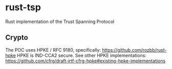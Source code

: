 # rust-tsp
Rust implementation of the Trust Spanning Protocol 

## Crypto

The POC uses HPKE / RFC 9180, specifically: https://github.com/rozbb/rust-hpke
HPKE is IND-CCA2 secure.
See other HPKE implementations: https://github.com/cfrg/draft-irtf-cfrg-hpke#existing-hpke-implementations
